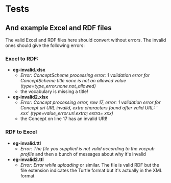 # Tests
## And example Excel and RDF files

The valid Excel and RDF files here should convert without errors. The invalid ones should give the following errors:

### Excel to RDF:
* **eg-invalid.xlsx**
    * _Error: ConceptScheme processing error: 1 validation error for ConceptScheme title none is not an allowed value (type=type_error.none.not_allowed)_
    * the vocabulary is missing a title!
* **eg-invalid2.xlsx**
    * _Error: Concept processing error, row 17, error: 1 validation error for Concept uri URL invalid, extra characters found after valid URL: ' xxx' (type=value_error.url.extra; extra= xxx)_
    * the Concept on line 17 has an invalid URI!

### RDF to Excel
* **eg-invalid.ttl**
    * _Error: The file you supplied is not valid according to the vocpub profile_ and then a bunch of messages about why it's invalid
* **eg-invalid2.ttl**
    * _Error: Error while uploading_ or similar. The file is valid RDF but the file extension indicates the Turtle format but it's actually in the XML format